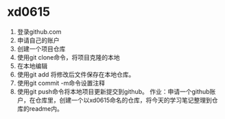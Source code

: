 # xd0615
1. 登录github.com
2. 申请自己的账户
3. 创建一个项目仓库
4. 使用git clone命令，将项目克隆的本地
5. 在本地编辑
6. 使用git add 将修改后文件保存在本地仓库。
7. 使用git commit -m命令设置注释
8. 使用git push命令将本地项目更新提交到github。
作业：申请一个github账户，在仓库里，创建一个以xd0615命名的仓库，将今天的学习笔记整理到仓库的readme内。

